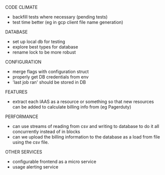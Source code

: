 CODE CLIMATE
* backfill tests where necessary (pending tests)
* test time better (eg in gcp client file name generation)

DATABASE
* set up local db for testing
* explore best types for database
* rename lock to be more robust

CONFIGURATION
* merge flags with configuration struct
* properly get DB credentials from env
* 'last job ran' should be stored in DB

FEATURES
* extract each IAAS as a resource or something so that new resources can be added to calculate billing info from (eg Pagerduty)

PERFORMANCE
* can use streams of reading from csv and writing to database to do it all concurrently instead of in blocks
* can we upload the billing information to the database as a load from file using the csv file.

OTHER SERVICES
* configurable frontend as a micro service
* usage alerting service

